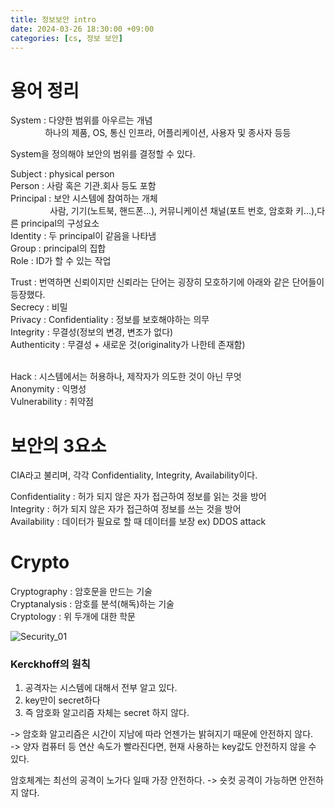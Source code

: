 ```yaml
---
title: 정보보안 intro
date: 2024-03-26 18:30:00 +09:00
categories: [cs, 정보 보안]
---
```


# 용어 정리
System : 다양한 범위를 아우르는 개념<br>
&nbsp;&nbsp;&nbsp;&nbsp;&nbsp;&nbsp;&nbsp;&nbsp;&nbsp;&nbsp;&nbsp;&nbsp;&nbsp;&nbsp;하나의 제품, OS, 통신 인프라, 어플리케이션, 사용자 및 종사자 등등

System을 정의해야 보안의 범위를 결정할 수 있다.

Subject : physical person<br>
Person : 사람 혹은 기관.회사 등도 포함<br>
Principal : 보안 시스템에 참여하는 개체<br>
&nbsp;&nbsp;&nbsp;&nbsp;&nbsp;&nbsp;&nbsp;&nbsp;&nbsp;&nbsp;&nbsp;&nbsp;&nbsp;&nbsp;&nbsp;&nbsp;사람, 기기(노트북, 핸드폰...), 커뮤니케이션 채널(포트 번호, 암호화 키...),다른 principal의 구성요소<br>
Identity : 두 principal이 같음을 나타냄<br>
Group : principal의 집합<br>
Role : ID가 할 수 있는 작업


Trust : 번역하면 신뢰이지만 신뢰라는 단어는 굉장히 모호하기에 아래와 같은 단어들이 등장했다.<br>
Secrecy : 비밀<br>
Privacy : 
Confidentiality : 정보를 보호해야하는 의무<br>
Integrity : 무결성(정보의 변경, 변조가 없다)<br>
Authenticity : 무결성 + 새로운 것(originality가 나한테 존재함)
<br><br>

Hack : 시스템에서는 허용하나, 제작자가 의도한 것이 아닌 무엇<br>
Anonymity : 익명성<br>
Vulnerability : 취약점

# 보안의 3요소

CIA라고 불리며, 각각 Confidentiality, Integrity, Availability이다.

Confidentiality : 허가 되지 않은 자가 접근하여 정보를 읽는 것을 방어
<br>Integrity : 허가 되지 않은 자가 접근하여 정보를 쓰는 것을 방어
<br>Availability : 데이터가 필요로 할 때 데이터를 보장 ex) DDOS attack

# Crypto
Cryptography : 암호문을 만드는 기술<br>
Cryptanalysis : 암호를 분석(해독)하는 기술<br>
Cryptology : 위 두개에 대한 학문

![Security_01](https://github.com/patchpark/patchpark.github.io/assets/116805893/53b4113a-0bb2-4daf-b67b-ca309afe980f)

### Kerckhoff의 원칙
1) 공격자는 시스템에 대해서 전부 알고 있다.
2) key만이 secret하다
3) 즉 암호화 알고리즘 자체는 secret 하지 않다.

-> 암호화 알고리즘은 시간이 지남에 따라 언젠가는 밝혀지기 때문에 안전하지 않다.<br>
-> 양자 컴퓨터 등 연산 속도가 빨라진다면, 현재 사용하는 key값도 안전하지 않을 수 있다.

암호체계는 최선의 공격이 노가다 일때 가장 안전하다. -> 숏컷 공격이 가능하면 안전하지 않다.

